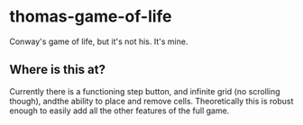 # thomas-game-of-life
Conway's game of life, but it's not his. It's mine.

## Where is this at?
Currently there is a functioning step button, and infinite grid (no scrolling though), andthe ability to place and remove cells. Theoretically this is robust enough to easily add all the other features of the full game.
